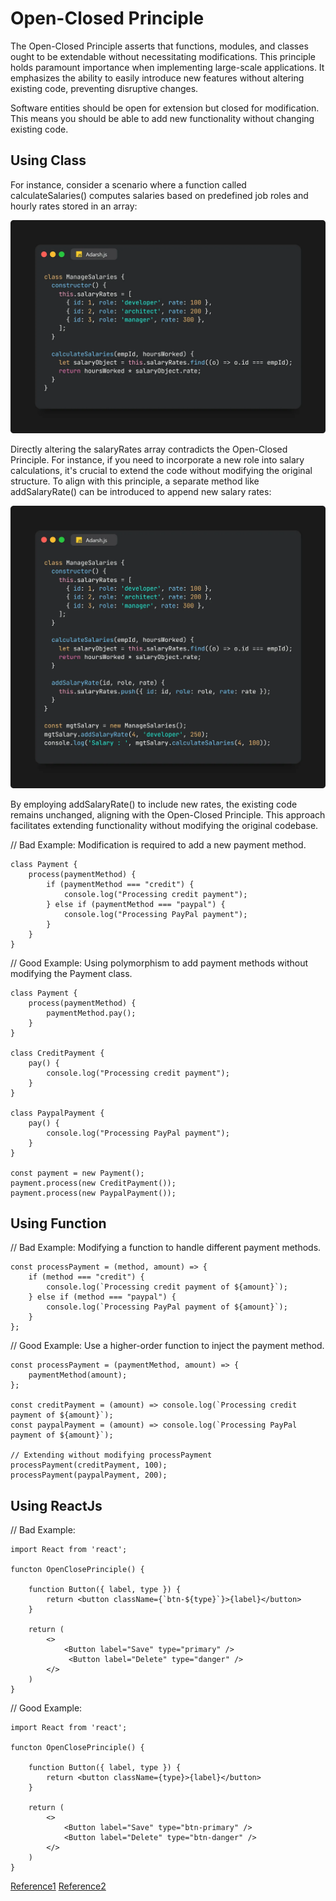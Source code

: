 # Open-Closed Principle

The Open-Closed Principle asserts that functions, modules, and classes ought to be extendable without necessitating modifications. This principle holds paramount importance when implementing large-scale applications. It emphasizes the ability to easily introduce new features without altering existing code, preventing disruptive changes.

Software entities should be open for extension but closed for modification. This means you should be able to add new functionality without changing existing code.

## Using Class

For instance, consider a scenario where a function called calculateSalaries() computes salaries based on predefined job roles and hourly rates stored in an array:

![alt text](image.png)

Directly altering the salaryRates array contradicts the Open-Closed Principle. For instance, if you need to incorporate a new role into salary calculations, it's crucial to extend the code without modifying the original structure. To align with this principle, a separate method like addSalaryRate() can be introduced to append new salary rates:

![alt text](image-1.png)

By employing addSalaryRate() to include new rates, the existing code remains unchanged, aligning with the Open-Closed Principle. This approach facilitates extending functionality without modifying the original codebase.


// Bad Example: Modification is required to add a new payment method.

    class Payment {
        process(paymentMethod) {
            if (paymentMethod === "credit") {
                console.log("Processing credit payment");
            } else if (paymentMethod === "paypal") {
                console.log("Processing PayPal payment");
            }
        }
    }

// Good Example: Using polymorphism to add payment methods without modifying the Payment class.

    class Payment {
        process(paymentMethod) {
            paymentMethod.pay();
        }
    }

    class CreditPayment {
        pay() {
            console.log("Processing credit payment");
        }
    }

    class PaypalPayment {
        pay() {
            console.log("Processing PayPal payment");
        }
    }

    const payment = new Payment();
    payment.process(new CreditPayment());
    payment.process(new PaypalPayment());


## Using Function

// Bad Example: Modifying a function to handle different payment methods.

    const processPayment = (method, amount) => {
        if (method === "credit") {
            console.log(`Processing credit payment of ${amount}`);
        } else if (method === "paypal") {
            console.log(`Processing PayPal payment of ${amount}`);
        }
    };

// Good Example: Use a higher-order function to inject the payment method.

    const processPayment = (paymentMethod, amount) => {
        paymentMethod(amount);
    };

    const creditPayment = (amount) => console.log(`Processing credit payment of ${amount}`);
    const paypalPayment = (amount) => console.log(`Processing PayPal payment of ${amount}`);

    // Extending without modifying processPayment
    processPayment(creditPayment, 100);
    processPayment(paypalPayment, 200);

## Using ReactJs

// Bad Example: 

    import React from 'react';

    functon OpenClosePrinciple() {

        function Button({ label, type }) {
            return <button className={`btn-${type}`}>{label}</button>
        }

        return (
            <>
                <Button label="Save" type="primary" />
                 <Button label="Delete" type="danger" />
            </>
        )
    }

// Good Example:

    import React from 'react';

    functon OpenClosePrinciple() {

        function Button({ label, type }) {
            return <button className={type}>{label}</button>
        }

        return (
            <>
                <Button label="Save" type="btn-primary" />
                <Button label="Delete" type="btn-danger" />
            </>
        )
    }


<a href="https://medium.com/@adarshrai3011/mastering-solid-principles-in-javascript-a-comprehensive-guide-3d1ea4755e8a">Reference1</a>
<a href="https://www.youtube.com/watch?v=_wqJYjd9NQw&list=PLXQpH_kZIxTWOcC8wvUHBMLSMQQ8LgcmU">Reference2</a>
